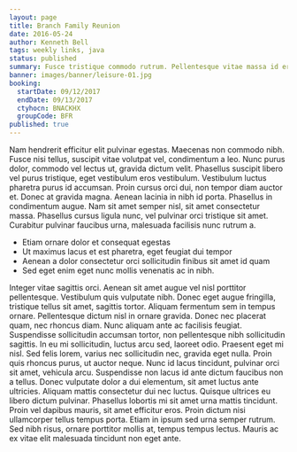 ```yaml
---
layout: page
title: Branch Family Reunion
date: 2016-05-24
author: Kenneth Bell
tags: weekly links, java
status: published
summary: Fusce tristique commodo rutrum. Pellentesque vitae massa id eros tincidunt.
banner: images/banner/leisure-01.jpg
booking:
  startDate: 09/12/2017
  endDate: 09/13/2017
  ctyhocn: BNACKHX
  groupCode: BFR
published: true
---
```

Nam hendrerit efficitur elit pulvinar egestas. Maecenas non commodo nibh. Fusce nisi tellus, suscipit vitae volutpat vel, condimentum a leo. Nunc purus dolor, commodo vel lectus ut, gravida dictum velit. Phasellus suscipit libero vel purus tristique, eget vestibulum eros vestibulum. Vestibulum luctus pharetra purus id accumsan. Proin cursus orci dui, non tempor diam auctor et. Donec at gravida magna. Aenean lacinia in nibh id porta. Phasellus in condimentum augue. Nam sit amet semper nisl, sit amet consectetur massa. Phasellus cursus ligula nunc, vel pulvinar orci tristique sit amet. Curabitur pulvinar faucibus urna, malesuada facilisis nunc rutrum a.

* Etiam ornare dolor et consequat egestas
* Ut maximus lacus et est pharetra, eget feugiat dui tempor
* Aenean a dolor consectetur orci sollicitudin finibus sit amet id quam
* Sed eget enim eget nunc mollis venenatis ac in nibh.

Integer vitae sagittis orci. Aenean sit amet augue vel nisl porttitor pellentesque. Vestibulum quis vulputate nibh. Donec eget augue fringilla, tristique tellus sit amet, sagittis tortor. Aliquam fermentum sem in tempus ornare. Pellentesque dictum nisl in ornare gravida. Donec nec placerat quam, nec rhoncus diam. Nunc aliquam ante ac facilisis feugiat. Suspendisse sollicitudin accumsan tortor, non pellentesque nibh sollicitudin sagittis. In eu mi sollicitudin, luctus arcu sed, laoreet odio. Praesent eget mi nisl. Sed felis lorem, varius nec sollicitudin nec, gravida eget nulla.
Proin quis rhoncus purus, ut auctor neque. Nunc id lacus tincidunt, pulvinar orci sit amet, vehicula arcu. Suspendisse non lacus id ante dictum faucibus non a tellus. Donec vulputate dolor a dui elementum, sit amet luctus ante ultricies. Aliquam mattis consectetur dui nec luctus. Quisque ultrices eu libero dictum pulvinar. Phasellus lobortis mi sit amet urna mattis tincidunt. Proin vel dapibus mauris, sit amet efficitur eros. Proin dictum nisi ullamcorper tellus tempus porta. Etiam in ipsum sed urna semper rutrum. Sed nibh risus, ornare porttitor mollis at, tempus tempus lectus. Mauris ac ex vitae elit malesuada tincidunt non eget ante.
